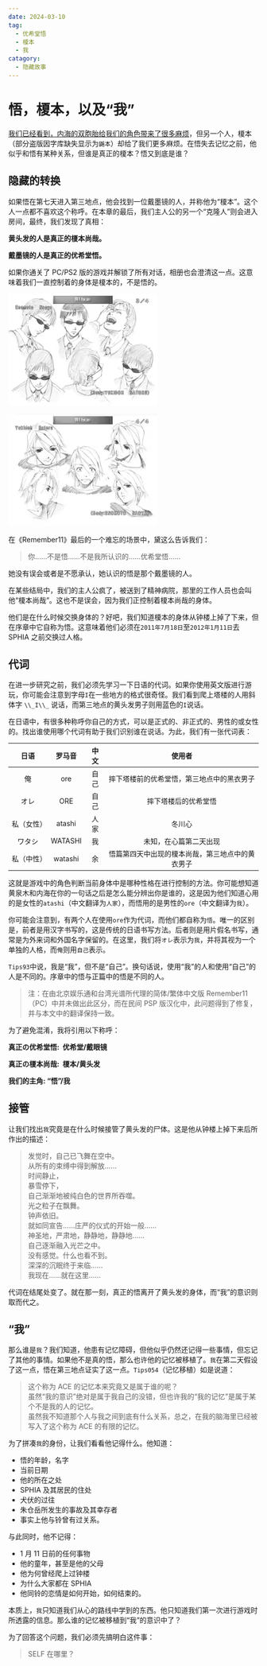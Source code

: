 ```yaml
---
date: 2024-03-10
tag:
  - 优希堂悟
  - 榎本
  - 我
catagory:
  - 隐藏故事
---
```


# 悟，榎本，以及“我”

[我们已经看到，内海的双胞胎给我们的角色带来了很多麻烦](../posts/阿尔法和欧米茄)，但另一个人，榎本（部分盗版因字库缺失显示为`鼷本`）却给了我们更多麻烦。在悟失去记忆之前，他似乎和悟有某种关系，但谁是真正的榎本？悟又到底是谁？

## 隐藏的转换

如果悟在第七天进入第三地点，他会找到一位戴墨镜的人，并称他为“榎本”。这个人一点都不喜欢这个称呼。在本章的最后，我们主人公的另一个“克隆人”则会进入房间，最终，我们发现了真相：

**黄头发的人是真正的榎本尚哉。**

**戴墨镜的人是真正的优希堂悟。**

如果你通关了 PC/PS2 版的游戏并解锁了所有对话，相册也会澄清这一点。这意味着我们一直控制着的身体是榎本的，不是悟的。

![榎本-设计图](/images/榎本-设计图.png)

![悟-设计图](/images/悟-设计图.png)

在《Remember11》最后的一个难忘的场景中，黛这么告诉我们：

> 你……不是悟……不是我所认识的……优希堂悟……

她没有误会或者是不愿承认，她认识的悟是那个戴墨镜的人。

在某些结局中，我们的主人公疯了，被送到了精神病院，那里的工作人员也会叫他“榎本尚哉”。这也不是误会，因为我们正控制着榎本尚哉的身体。

他们是在什么时候交换身体的？好吧，我们知道榎本的身体从钟楼上掉了下来，但在序章中它自称为悟。这意味着他们必须在`2011年7月18日`至`2012年1月11日`去 SPHIA 之前交换过人格。

## 代词

在进一步研究之前，我们必须先学习一下日语的代词。如果你使用英文版进行游玩，你可能会注意到字母`I`在一些地方的格式很奇怪。我们看到爬上塔楼的人用斜体字 `\\_I\\_` 说话，而第三地点的黄头发男子则用蓝色的`I`说话。

在日语中，有很多种称呼你自己的方式，可以是正式的、非正式的、男性的或女性的。找出谁使用哪个代词有助于我们识别谁在说话。为此，我们有一张代词表：

|    日语    | 罗马音  | 中文 |                      使用者                      |
| :--------: | :-----: | :--: | :----------------------------------------------: |
|     俺     |   ore   | 自己 |    摔下塔楼前的优希堂悟，第三地点中的黑衣男子    |
|    オレ    |   ORE   | 自己 |               摔下塔楼后的优希堂悟               |
| 私（女性） | atashi  | 人家 |                      冬川心                      |
|   ワタシ   | WATASHI |  我  |              未知，在心篇第二天出现              |
| 私（中性） | watashi |  余  | 悟篇第四天中出现的榎本尚哉，第三地点中的黄衣男子 |

这就是游戏中的角色判断当前身体中是哪种性格在进行控制的方法。你可能想知道黄泉木和内海在你的一句话之后是怎么能分辨出你是谁的，这是因为他们知道心用的是女性的`atashi`（中文翻译为`人家`），而悟用的是男性的`ore`（中文翻译为`我`）。

你可能会注意到，有两个人在使用`ore`作为代词，而他们都自称为`悟`。唯一的区别是，前者是用汉字书写的，这是传统的日语书写方法。后者则是用片假名书写，通常是为外来词和外国名字保留的。在这里，我们将`オレ`表示为`我`，并将其视为一个单独的人格，而`俺`则用`自己`表示。

`Tips93`中说，我是“我”，但不是“自己”。换句话说，使用“我”的人和使用“自己”的人是不同的。序章中的悟与正篇中的悟是不同的人。

> 注：在由北京娱乐通和台湾光谱所代理的简体/繁体中文版 Remember11（PC）中并未做出此区分，而在民间 PSP 版汉化中，此问题得到了修复，并与本文中的翻译保持一致。

为了避免混淆，我将引用以下称呼：

**真正の优希堂悟:  优希堂/戴眼镜**

**真正の榎本尚哉:  榎本/黄头发**

**我们的主角: “悟”/我**

## 接管

让我们找出`我`究竟是在什么时候接管了黄头发的尸体。这是他从钟楼上掉下来后所作出的描述：

> 发觉时，自己已飞舞在空中。<br/>
> 从所有的束缚中得到解放……<br/>
> 时间静止，<br/>
> 暴雪停下，<br/>
> 自己渐渐地被纯白色的世界所吞噬。<br/>
> 光之粒子在飘舞。<br/>
> 钟声依旧。<br/>
> 就如同宣告……庄严的仪式的开始一般……<br/>
> 神圣地，严肃地，静静地，静静地……<br/>
> 自己逐渐融入光芒之中。<br/>
> 没有感觉。什么也看不到。<br/>
> 深深的沉眠终于来临……<br/>
> 我现在……就在这里……

代词在结尾处变了。就在那一刻，真正的悟离开了黄头发的身体，而“我”的意识则取而代之。

## “我”

那么谁是`我`？我们知道，他患有记忆障碍，但他似乎仍然还记得一些事情，但忘记了其他的事情。如果他不是真的悟，那么也许他的记忆被移植了。`我`在第二天假设了这一点，悟在第三地点证实了这一点。`Tips054`（记忆移植）如是说道：

> 这个称为 ACE 的记忆本来究竟又是属于谁的呢？<br/>
> 虽然“我的意识”绝对是属于我自己的没错，但也许我的“我的记忆”是属于某个不是我的人的记忆。<br/>
> 虽然我不知道那个人与我之间到底有什么关系，总之，在我的脑海里已经被写入了这个称为 ACE 的有限的记忆。

为了拼凑`我`的身份，让我们看看他记得什么。他知道：

- 悟的年龄，名字
- 当前日期
- 他的所在之处
- SPHIA 及其居民的住处
- 犬伏的过往
- 朱仓岳所发生的事故及其幸存者
- 事实上他与铃曾有过关系。

与此同时，他不记得：

- 1 月 11 日前的任何事物
- 他的童年，甚至是他的父母
- 他为何曾经爬上过钟楼
- 为什么大家都在 SPHIA
- 他同铃的恋情是如何开始，如何结束的。

本质上，`我`只知道我们从心的路线中学到的东西。他只知道我们第一次进行游戏时所透露的信息。那么谁的记忆被移植到“我”的意识中了？

为了回答这个问题，我们必须先搞明白这件事：

> SELF 在哪里？
